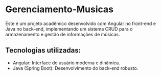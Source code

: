 # Gerenciamento-Musicas

Este é um projeto acadêmico desenvolvido com Angular no front-end e Java no back-end, implementando um sistema CRUD para o armazenamento e gestão de informações de músicas.

## Tecnologias utilizadas:
* Angular: Interface do usuário moderna e dinâmica.
* Java (Spring Boot): Desenvolvimento do back-end robusto.
